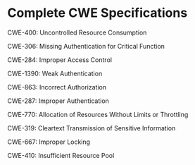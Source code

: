 

# Complete CWE Specifications

CWE-400: Uncontrolled Resource Consumption

CWE-306: Missing Authentication for Critical Function

CWE-284: Improper Access Control

CWE-1390: Weak Authentication

CWE-863: Incorrect Authorization

CWE-287: Improper Authentication

CWE-770: Allocation of Resources Without Limits or Throttling

CWE-319: Cleartext Transmission of Sensitive Information

CWE-667: Improper Locking

CWE-410: Insufficient Resource Pool